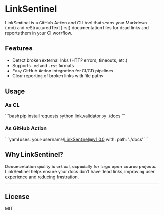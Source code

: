 # LinkSentinel

LinkSentinel is a GitHub Action and CLI tool that scans your Markdown (.md) and reStructuredText (.rst) documentation files for dead links and reports them in your CI workflow.

## Features

- Detect broken external links (HTTP errors, timeouts, etc.)
- Supports `.md` and `.rst` formats
- Easy GitHub Action integration for CI/CD pipelines
- Clear reporting of broken links with file paths

## Usage

### As CLI

\`\`\`bash
pip install requests
python link_validator.py ./docs
\`\`\`

### As GitHub Action

\`\`\`yaml
uses: your-username/LinkSentinel@v1.0.0
with:
  path: './docs'
\`\`\`

## Why LinkSentinel?

Documentation quality is critical, especially for large open-source projects.  
LinkSentinel helps ensure your docs don’t have dead links, improving user experience and reducing frustration.

---

## License

MIT
